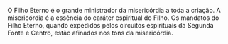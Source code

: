 ﻿O Filho Eterno é o grande ministrador da misericórdia a toda a criação. A misericórdia é a essência do caráter espiritual do Filho. Os mandatos do Filho Eterno, quando expedidos pelos circuitos espirituais da Segunda Fonte e Centro, estão afinados nos tons da misericórdia.